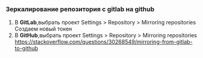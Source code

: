 ### Зеркалирование репозитория с gitlab на github
  
1. В **GitLab**,выбрать проект Settings > Repository > Mirroring repositories  
 Создаем новый токен
2. В **GitHub**,выбрать проект Settings > Repository > Mirroring repositories
https://stackoverflow.com/questions/30268549/mirroring-from-gitlab-to-github